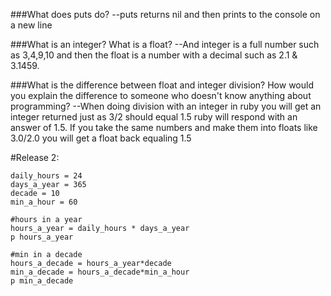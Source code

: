 ###What does puts do?
  --puts returns nil and then prints to the console on a new line

###What is an integer? What is a float?
  --And integer is a full number such as 3,4,9,10 and then the float is a number with a decimal such as 2.1 & 3.1459.

###What is the difference between float and integer division? How would you explain the difference to someone who doesn't know anything about programming?
  --When doing division with an integer in ruby you will get an integer returned just as 3/2 should equal 1.5 ruby will respond with an answer of 1.5. If you take the same numbers and make them into floats like 3.0/2.0 you will get a float back equaling 1.5

#Release 2:

 ```
daily_hours = 24
days_a_year = 365
decade = 10
min_a_hour = 60

#hours in a year
hours_a_year = daily_hours * days_a_year
p hours_a_year

#min in a decade
hours_a_decade = hours_a_year*decade
min_a_decade = hours_a_decade*min_a_hour
p min_a_decade
```